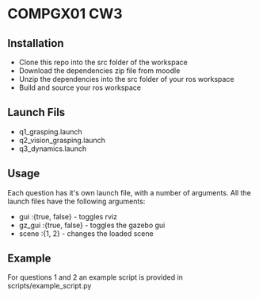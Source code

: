 # COMPGX01 CW3

## Installation
  * Clone this repo into the src folder of the workspace
  * Download the dependencies zip file from moodle
  * Unzip the dependencies into the src folder of your ros workspace
  * Build and source your ros workspace
  
## Launch Fils
  * q1_grasping.launch
  * q2_vision_grasping.launch
  * q3_dynamics.launch

## Usage
Each question has it's own launch file, with a number of arguments.
All the launch files have the following arguments:
  * gui :{true, false} - toggles rviz 
  * gz_gui :{true, false} - toggles the gazebo gui
  * scene :{1, 2} - changes the loaded scene

## Example
For questions 1 and 2 an example script is provided in scripts/example_script.py
